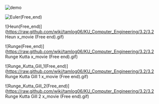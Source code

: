 ![demo](https://raw.github.com/wiki/takuyama29/WorldTracking/images/Untitled.gif)

![Euler(Free_end)](https://raw.github.com/wiki/tamlog06/KU_Computer_Engineering/3.2/3.2%20Euler%20x_movie%20(Free%20end).gif)

![Heun(Free_end)]
(https://raw.github.com/wiki/tamlog06/KU_Computer_Engineering/3.2/3.2 Heun x_movie (Free end).gif)

![Runge(Free_end)]
(https://raw.github.com/wiki/tamlog06/KU_Computer_Engineering/3.2/3.2 Runge Kutta x_movie (Free end).gif)

![Runge_Kutta_Gill_1(Free_end)]
(https://raw.github.com/wiki/tamlog06/KU_Computer_Engineering/3.2/3.2 Runge Kutta Gill 1 x_movie (Free end).gif)

![Runge_Kutta_Gill_2(Free_end)]
(https://raw.github.com/wiki/tamlog06/KU_Computer_Engineering/3.2/3.2 Runge Kutta Gill 2 x_movie (Free end).gif)